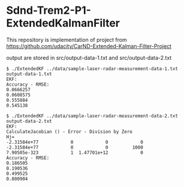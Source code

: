 # Sdnd-Trem2-P1-ExtendedKalmanFilter

This repository is implementation of project from https://github.com/udacity/CarND-Extended-Kalman-Filter-Project

output are stored in src/output-data-1.txt and src/output-data-2.txt

```
$ ./ExtendedKF ../data/sample-laser-radar-measurement-data-1.txt output-data-1.txt
EKF:
Accuracy - RMSE:
0.0666257
0.0608575
0.555884
0.545138
```

```
$ ./ExtendedKF ../data/sample-laser-radar-measurement-data-2.txt output-data-2.txt
EKF:
CalculateJacobian () - Error - Division by Zero
Hj=
-2.31584e+77            0            0            0
-2.31584e+77            0            0         1000
7.90505e-323            1  1.47701e+12            0
Accuracy - RMSE:
0.186505
0.190536
0.499525
0.800904
```
